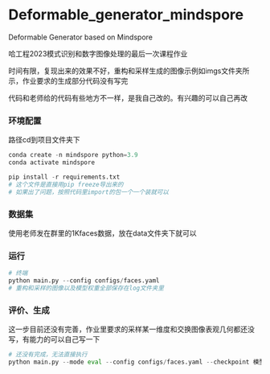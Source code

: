 # Deformable_generator_mindspore
Deformable Generator based on Mindspore

哈工程2023模式识别和数字图像处理的最后一次课程作业

时间有限，复现出来的效果不好，重构和采样生成的图像示例如imgs文件夹所示，作业要求的生成部分代码没有写完

代码和老师给的代码有些地方不一样，是我自己改的。有兴趣的可以自己再改

### 环境配置

路径cd到项目文件夹下

```python
conda create -n mindspore python=3.9
conda activate mindspore

pip install -r requirements.txt
# 这个文件是直接用pip freeze导出来的
# 如果出了问题，按照代码里import的包一个一个装就可以
```

### 数据集

使用老师发在群里的1Kfaces数据，放在data文件夹下就可以

### 运行

```python
# 终端
python main.py --config configs/faces.yaml
# 重构和采样的图像以及模型权重全部保存在log文件夹里
```

### 评价、生成

这一步目前还没有完善，作业里要求的采样某一维度和交换图像表观几何都还没写，有能力的可以自己写一下

```python
# 还没有完成，无法直接执行
python main.py --mode eval --config configs/faces.yaml --checkpoint 模型保存的权重
```

